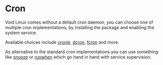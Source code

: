 # Cron

Void Linux comes without a default cron daemon, you can choose one of
multiple cron implementations, by installing the package and enabling
the system service.

Available choices include
[cronie](https://github.com/cronie-crond/cronie/),
[dcron](http://www.jimpryor.net/linux/dcron.html),
[fcron](http://fcron.free.fr/) and more.

As alternative to the standard cron implementations you can use
something like [snooze](https://github.com/chneukirchen/snooze) or
[runwhen](http://code.dogmap.org/runwhen/) which go hand in hand with
service supervision.
